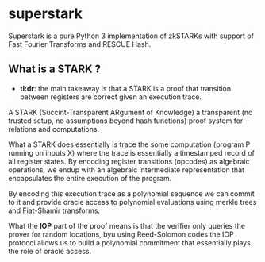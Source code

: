 # superstark

Superstark is a pure Python 3 implementation of zkSTARKs with support of Fast Fourier Transforms and RESCUE Hash.

## What is a STARK ?

- **tl:dr**: the main takeaway is that a STARK is a proof that transition between registers are correct given an execution trace.

A STARK (Succint-Transparent ARgument of Knowledge) a transparent (no trusted setup, no assumptions beyond hash functions) proof system
for relations and computations.

What a STARK does essentially is trace the some computation (program P running on inputs X) where the trace is essentially
a timestamped record of all register states. By encoding register transitions (opcodes) as algebraic operations, we endup
with an algebraic intermediate representation that encapsulates the entire execution of the program.

By encoding this execution trace as a polynomial sequence we can commit to it and provide oracle access to polynomial
evaluations using merkle trees and Fiat-Shamir transforms.

What the **IOP** part of the proof means is that the verifier only queries the prover for random locations, byu using Reed-Solomon codes
the IOP protocol allows us to build a polynomial commitment that essentially plays the role of oracle access.
